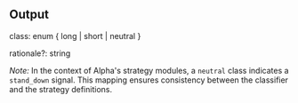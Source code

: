 ## Output
class: enum { long | short | neutral }

rationale?: string

*Note:* In the context of Alpha's strategy modules, a `neutral` class indicates a `stand_down` signal. This mapping ensures consistency between the classifier and the strategy definitions.
